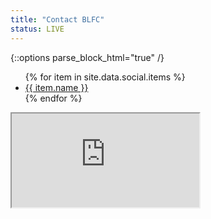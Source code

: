 ```yaml
---
title: "Contact BLFC"
status: LIVE
---
```


{::options parse_block_html="true" /}

<div class="one_half">
<ul id="contact-social">
{% for item in site.data.social.items %}
<li><a class="fa fa-{{ item.slug }}" href="{{ item.url }}" target="_blank">{{ item.name }}</a></li>
{% endfor %}
</ul>
</div>
<div class="one_half">
<iframe id="contact-iframe" src="https://api.goblfc.org/contact.php?iframe=true"></iframe>
</div>

<div class="clear"></div>